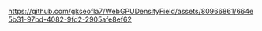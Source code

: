 
https://github.com/gkseofla7/WebGPUDensityField/assets/80966861/664e5b31-97bd-4082-9fd2-2905afe8ef62
